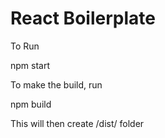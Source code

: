 # React Boilerplate 

To Run 

npm start 


To make the build, run

npm build


This will then create /dist/ folder

